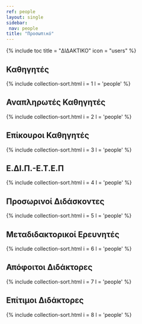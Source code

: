 ```yaml
---
ref: people
layout: single
sidebar:
 nav: people
title: "Προσωπικό"
---
```


{% include toc title = "ΔΙΔΑΚΤΙΚΟ" icon = "users" %}

## Καθηγητές

{% include collection-sort.html i = 1 l = 'people' %}

## Αναπληρωτές Καθηγητές

{% include collection-sort.html i = 2 l = 'people' %}

## Επίκουροι Καθηγητές

{% include collection-sort.html i = 3 l = 'people' %}

## Ε.ΔΙ.Π.-Ε.Τ.Ε.Π

{% include collection-sort.html i = 4 l = 'people' %}

## Προσωρινοί Διδάσκοντες

{% include collection-sort.html i = 5 l = 'people' %}

## Μεταδιδακτορικοί Ερευνητές

{% include collection-sort.html i = 6 l = 'people' %}

## Απόφοιτοι Διδάκτορες

{% include collection-sort.html i = 7 l = 'people' %}

## Επίτιμοι Διδάκτορες

{% include collection-sort.html i = 8 l = 'people' %}
